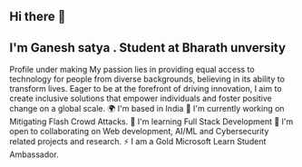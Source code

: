 ## Hi there 👋
## I'm Ganesh satya . Student at Bharath unversity
Profile under making
My passion lies in providing equal access to technology for people from diverse backgrounds, believing in its ability to transform lives. Eager to be at the forefront of driving innovation, I aim to create inclusive solutions that empower individuals and foster positive change on a global scale.
🌍  I'm based in India
🚀  I'm currently working on Mitigating Flash Crowd Attacks.
🧠  I'm learning Full Stack Development
🤝  I'm open to collaborating on Web development, AI/ML and Cybersecurity related projects and research.
⚡  I am a Gold Microsoft Learn Student Ambassador.
<!--
**ganeshsatya8623/ganeshsatya8623** is a ✨ _special_ ✨ repository because its `README.md` (this file) appears on your GitHub profile.

Here are some ideas to get you started:

- 🔭 I’m currently working on ...
- 🌱 I’m currently learning ...
- 👯 I’m looking to collaborate on ...
- 🤔 I’m looking for help with ...
- 💬 Ask me about ...
- 📫 How to reach me: ...
- 😄 Pronouns: ...
- ⚡ Fun fact: ...
-->
